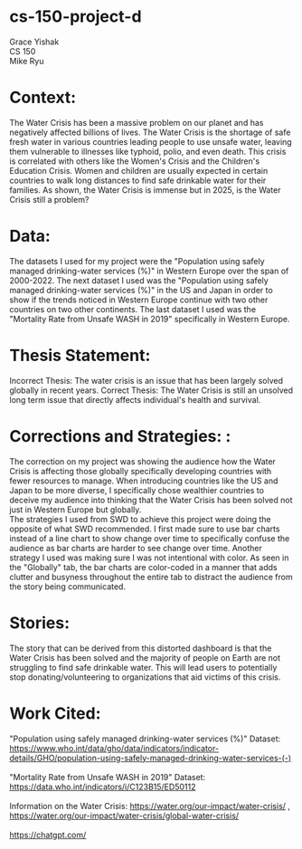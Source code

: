 # cs-150-project-d
Grace Yishak <br>
CS 150<br>
Mike Ryu

# Context:
The Water Crisis has been a massive problem on our planet and has negatively affected billions of lives. The Water Crisis is the shortage of safe fresh water in various countries leading people to use unsafe water, leaving them vulnerable to illnesses like typhoid, polio, and even death. This crisis is correlated with others like the Women's Crisis and the Children's Education Crisis. Women and children are usually expected in certain countries to walk long distances to find safe drinkable water for their families. As shown, the Water Crisis is immense but in 2025, is the Water Crisis still a problem?
# Data: 
The datasets I used for my project were the "Population using safely managed drinking-water services (%)" in Western Europe over the span of 2000-2022. The next dataset I used was the "Population using safely managed drinking-water services (%)" in the US and Japan in order to show if the trends noticed in Western Europe continue with two other countries on two other continents.
The last dataset I used was the "Mortality Rate from Unsafe WASH in 2019" specifically in Western Europe.  
# Thesis Statement:
Incorrect Thesis: The water crisis is an issue that has been largely solved globally in recent years. 
Correct Thesis: The Water Crisis is still an unsolved long term issue that directly affects individual's health and survival.
# Corrections and Strategies: :
The correction on my project was showing the audience how the Water Crisis is affecting those globally specifically developing countries with fewer resources to manage. When introducing countries like the US and Japan to be more diverse, I specifically chose wealthier countries to deceive my audience into thinking that the Water Crisis has been solved not just in Western Europe but globally.  
The strategies I used from SWD to achieve this project were doing the opposite of what SWD recommended. I first made sure to use bar charts instead of a line chart to show change over time to specifically confuse the audience as bar charts are harder to see change over time. Another strategy I used was making sure I was not intentional with color. As seen in the "Globally" tab, the bar charts are color-coded in a manner that adds clutter and busyness throughout the entire tab to distract the audience from the story being communicated.
# Stories:
The story that can be derived from this distorted dashboard is that the Water Crisis has been solved and the majority of people on Earth are not struggling to find safe drinkable water. This will lead users to potentially stop donating/volunteering to organizations that aid victims of this crisis.
# Work Cited:
"Population using safely managed drinking-water services (%)" Dataset: https://www.who.int/data/gho/data/indicators/indicator-details/GHO/population-using-safely-managed-drinking-water-services-(-)<br><br>
"Mortality Rate from Unsafe WASH in 2019" Dataset: https://data.who.int/indicators/i/C123B15/ED50112<br><br>
Information on the Water Crisis: https://water.org/our-impact/water-crisis/ , https://water.org/our-impact/water-crisis/global-water-crisis/<br><br>
https://chatgpt.com/

